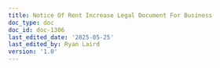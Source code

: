 ```yaml
---
title: Notice Of Rent Increase Legal Document For Business
doc_type: doc
doc_id: doc-1306
last_edited_date: '2025-05-25'
last_edited_by: Ryan Laird
version: '1.0'
---
```



